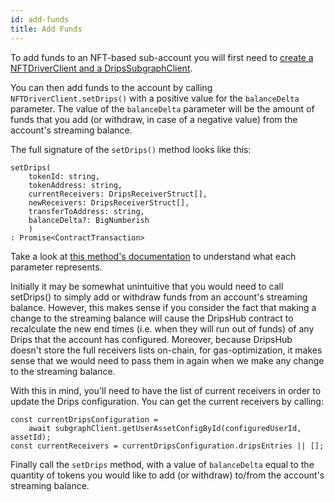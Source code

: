 ```yaml
---
id: add-funds
title: Add Funds
---
```


To add funds to an NFT-based sub-account you will first need to [create a NFTDriverClient and a DripsSubgraphClient][is].

You can then add funds to the account by calling `NFTDriverClient.setDrips()` with a positive value for the `balanceDelta` parameter. The value of the `balanceDelta` parameter will be the amount of funds that you add (or withdraw, in case of a negative value) from the account's streaming balance.

The full signature of the `setDrips()` method looks like this: 

```
setDrips(
    tokenId: string, 
    tokenAddress: string, 
    currentReceivers: DripsReceiverStruct[], 
    newReceivers: DripsReceiverStruct[], 
    transferToAddress: string, 
    balanceDelta?: BigNumberish
    )
: Promise<ContractTransaction>
```

Take a look at <a href="https://drips-js-sdk-api.netlify.app/classes/nftdriverclient#setDrips" target="_blank">this method's documentation</a> to understand what each parameter represents.

Initially it may be somewhat unintuitive that you would need to call setDrips() to simply add or withdraw funds from an account's streaming balance. However, this makes sense if you consider the fact that making a change to the streaming balance will cause the DripsHub contract to recalculate the new end times (i.e. when they will run out of funds) of any Drips that the account has configured. Moreover, because DripsHub doesn't store the full receivers lists on-chain, for gas-optimization, it makes sense that we would need to pass them in again when we make any change to the streaming balance.

With this in mind, you'll need to have the list of current receivers in order to update the Drips configuration. You can get the current receivers by calling:

```
const currentDripsConfiguration =
    await subgraphClient.getUserAssetConfigById(configuredUserId, assetId);
const currentReceivers = currentDripsConfiguration.dripsEntries || [];
```

Finally call the `setDrips` method, with a value of `balanceDelta` equal to the quantity of tokens you would like to add (or withdraw) to/from the account's streaming balance.


[is]: /docs/for-developers/initialize-sdk

